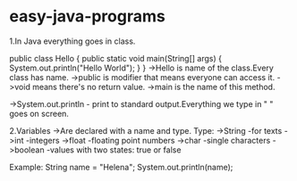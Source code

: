 # easy-java-programs
1.In Java everything goes in class.

public class Hello {
  public static void main(String[] args) {
    System.out.println("Hello World");
  }
}
->Hello is name of the class.Every class has name.
->public is modifier that means everyone can access it.
->void means there's no return value.
->main is the name of this method.

->System.out.println - print to standard output.Everything we type in " " goes on screen.


2.Variables
->Are declared with a name and type.
Type:
->String -for texts
->int -integers
->float -floating point numbers
->char -single characters
->boolean -values with two states: true or false


Example: 
  String name = "Helena";
  System.out.println(name);

